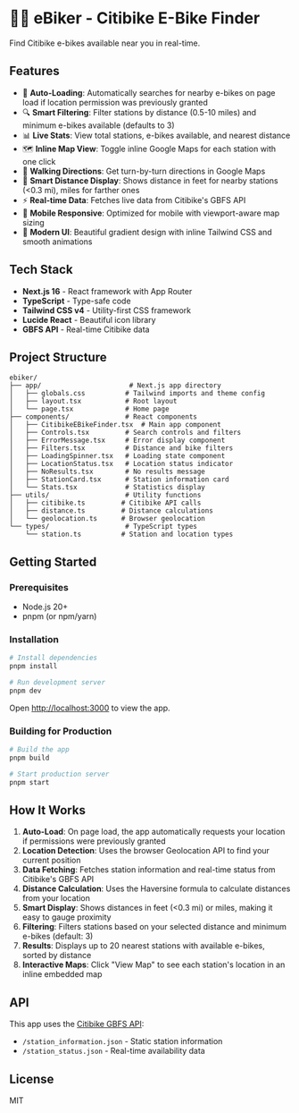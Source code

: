 # 🚴‍♂️ eBiker - Citibike E-Bike Finder

Find Citibike e-bikes available near you in real-time.

## Features

- 📍 **Auto-Loading**: Automatically searches for nearby e-bikes on page load if location permission was previously granted
- 🔍 **Smart Filtering**: Filter stations by distance (0.5-10 miles) and minimum e-bikes available (defaults to 3)
- 📊 **Live Stats**: View total stations, e-bikes available, and nearest distance
- 🗺️ **Inline Map View**: Toggle inline Google Maps for each station with one click
- 🧭 **Walking Directions**: Get turn-by-turn directions in Google Maps
- 📏 **Smart Distance Display**: Shows distance in feet for nearby stations (<0.3 mi), miles for farther ones
- ⚡ **Real-time Data**: Fetches live data from Citibike's GBFS API
- 📱 **Mobile Responsive**: Optimized for mobile with viewport-aware map sizing
- 🎨 **Modern UI**: Beautiful gradient design with inline Tailwind CSS and smooth animations

## Tech Stack

- **Next.js 16** - React framework with App Router
- **TypeScript** - Type-safe code
- **Tailwind CSS v4** - Utility-first CSS framework
- **Lucide React** - Beautiful icon library
- **GBFS API** - Real-time Citibike data

## Project Structure

```
ebiker/
├── app/                      # Next.js app directory
│   ├── globals.css          # Tailwind imports and theme config
│   ├── layout.tsx           # Root layout
│   └── page.tsx             # Home page
├── components/              # React components
│   ├── CitibikeEBikeFinder.tsx  # Main app component
│   ├── Controls.tsx         # Search controls and filters
│   ├── ErrorMessage.tsx     # Error display component
│   ├── Filters.tsx          # Distance and bike filters
│   ├── LoadingSpinner.tsx   # Loading state component
│   ├── LocationStatus.tsx   # Location status indicator
│   ├── NoResults.tsx        # No results message
│   ├── StationCard.tsx      # Station information card
│   └── Stats.tsx            # Statistics display
├── utils/                   # Utility functions
│   ├── citibike.ts         # Citibike API calls
│   ├── distance.ts         # Distance calculations
│   └── geolocation.ts      # Browser geolocation
└── types/                   # TypeScript types
    └── station.ts          # Station and location types
```

## Getting Started

### Prerequisites

- Node.js 20+
- pnpm (or npm/yarn)

### Installation

```bash
# Install dependencies
pnpm install

# Run development server
pnpm dev
```

Open [http://localhost:3000](http://localhost:3000) to view the app.

### Building for Production

```bash
# Build the app
pnpm build

# Start production server
pnpm start
```

## How It Works

1. **Auto-Load**: On page load, the app automatically requests your location if permissions were previously granted
2. **Location Detection**: Uses the browser Geolocation API to find your current position
3. **Data Fetching**: Fetches station information and real-time status from Citibike's GBFS API
4. **Distance Calculation**: Uses the Haversine formula to calculate distances from your location
5. **Smart Display**: Shows distances in feet (<0.3 mi) or miles, making it easy to gauge proximity
6. **Filtering**: Filters stations based on your selected distance and minimum e-bikes (default: 3)
7. **Results**: Displays up to 20 nearest stations with available e-bikes, sorted by distance
8. **Interactive Maps**: Click "View Map" to see each station's location in an inline embedded map

## API

This app uses the [Citibike GBFS API](https://gbfs.lyft.com/gbfs/2.3/bkn/en/):

- `/station_information.json` - Static station information
- `/station_status.json` - Real-time availability data

## License

MIT
